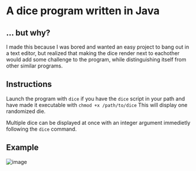 # A dice program written in Java

## ... but why?
I made this because I was bored and wanted an easy project to bang out in a text editor, but realized that making the dice render next to eachother would add some challenge to the program, while distinguishing itself from other similar programs.

## Instructions

Launch the program with `dice` if you have the `dice` script in your path and have made it executable with `chmod +x /path/to/dice`
This will display one randomized die. 

Multiple dice can be displayed at once with an integer argument immedietly following the `dice` command.

## Example
![image](https://github.com/user-attachments/assets/d725d766-fd75-4603-99dc-3743f9252524)
